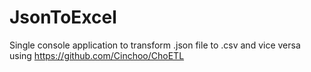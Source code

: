 ﻿# JsonToExcel
Single console application to transform .json file to .csv and vice versa using https://github.com/Cinchoo/ChoETL
